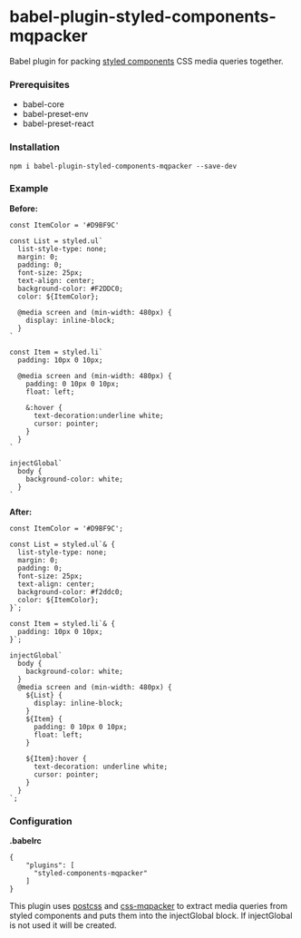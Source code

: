 # babel-plugin-styled-components-mqpacker

Babel plugin for packing [styled components](https://github.com/styled-components/styled-components) CSS media queries together.

### Prerequisites

* babel-core
* babel-preset-env
* babel-preset-react

### Installation

```
npm i babel-plugin-styled-components-mqpacker --save-dev
```

### Example

**Before:**

```
const ItemColor = '#D9BF9C'

const List = styled.ul`
  list-style-type: none;
  margin: 0;
  padding: 0;
  font-size: 25px;
  text-align: center;
  background-color: #F2DDC0;
  color: ${ItemColor};

  @media screen and (min-width: 480px) {
    display: inline-block;
  }
`

const Item = styled.li`
  padding: 10px 0 10px;

  @media screen and (min-width: 480px) {
    padding: 0 10px 0 10px;
    float: left;

    &:hover {
      text-decoration:underline white;
      cursor: pointer;
    }
  }
`

injectGlobal`
  body {
    background-color: white;
  }
`
```

**After:**

```
const ItemColor = '#D9BF9C';

const List = styled.ul`& {
  list-style-type: none;
  margin: 0;
  padding: 0;
  font-size: 25px;
  text-align: center;
  background-color: #f2ddc0;
  color: ${ItemColor};
}`;

const Item = styled.li`& {
  padding: 10px 0 10px;
}`;

injectGlobal`
  body {
    background-color: white;
  }
  @media screen and (min-width: 480px) {
    ${List} {
      display: inline-block;
    }
    ${Item} {
      padding: 0 10px 0 10px;
      float: left;
    }

    ${Item}:hover {
      text-decoration: underline white;
      cursor: pointer;
    }
  }
`;
```

### Configuration

**.babelrc**

```
{
    "plugins": [
      "styled-components-mqpacker"
    ]
}
```

This plugin uses [postcss](https://github.com/postcss/postcss) and [css-mqpacker](https://github.com/hail2u/node-css-mqpacker) to extract media queries from styled components and puts them into the injectGlobal block. If injectGlobal is not used it will be created.
